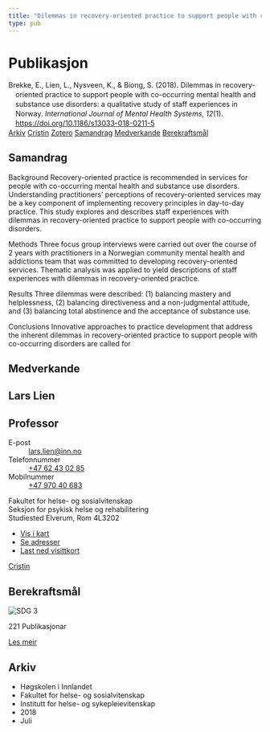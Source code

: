 ```yaml
---
title: "Dilemmas in recovery-oriented practice to support people with co-occurring mental health and substance use disorders: a qualitative study of staff experiences in Norway"
type: pub
---
```

<h1>Publikasjon</h1>
<article id="csl-bib-container-8MQXJP5H" class="csl-bib-container">
  <div class="csl-bib-body" style="line-height: 1.35; padding-left: 1em; text-indent:-1em;">
  <div class="csl-entry">Brekke, E., Lien, L., Nysveen, K., &amp; Biong, S. (2018). Dilemmas in recovery-oriented practice to support people with co-occurring mental health and substance use disorders: a qualitative study of staff experiences in Norway. <i>International Journal of Mental Health Systems</i>, <i>12</i>(1). <a href="https://doi.org/10.1186/s13033-018-0211-5">https://doi.org/10.1186/s13033-018-0211-5</a></div>
</div>
  <div class="csl-bib-buttons">
    <a href="#taxonomy-article-8MQXJP5H" class="csl-bib-button">Arkiv</a>
    <a href="https://app.cristin.no/results/show.jsf?id=1595120" alt="Cristin URL" class="csl-bib-button">Cristin</a>
    <a href="http://zotero.org/groups/5022929/items/8MQXJP5H" alt="Zotero URL" class="csl-bib-button">Zotero</a>
    <a href="#abstract-article-8MQXJP5H" class="csl-bib-button">Samandrag</a>
    <a href="#contributors-article-8MQXJP5H" class="csl-bib-button">Medverkande</a>
    <a href="#sdg-article-8MQXJP5H" class="csl-bib-button">Berekraftsmål</a>
  </div>
  <div id="csl-bib-meta-container-8MQXJP5H"></div>
</article>
<div id="csl-bib-meta-8MQXJP5H" class="csl-bib-meta">
  <article id="abstract-article-8MQXJP5H" class="abstract-article">
    <h1>Samandrag</h1>
    Background 
Recovery-oriented practice is recommended in services for people with co-occurring mental health and substance use disorders. Understanding practitioners’ perceptions of recovery-oriented services may be a key component of implementing recovery principles in day-to-day practice. This study explores and describes staff experiences with dilemmas in recovery-oriented practice to support people with co-occurring disorders. 
 
Methods 
Three focus group interviews were carried out over the course of 2 years with practitioners in a Norwegian community mental health and addictions team that was committed to developing recovery-oriented services. Thematic analysis was applied to yield descriptions of staff experiences with dilemmas in recovery-oriented practice. 
 
Results 
Three dilemmas were described: (1) balancing mastery and helplessness, (2) balancing directiveness and a non-judgmental attitude, and (3) balancing total abstinence and the acceptance of substance use. 
 
Conclusions 
Innovative approaches to practice development that address the inherent dilemmas in recovery-oriented practice to support people with co-occurring disorders are called for
  </article>
  <article id="contributors-article-8MQXJP5H" class="contributors-article">
    <h1>Medverkande</h1>
    <div class="personas">
<div class="vrtx-hinn-person-card">
<div class="photo">
<i class="lar la-user-circle missing-person"></i>
</div>
<div class="info">
<hgroup><h1>Lars Lien</h1>
<h2>Professor</h2>
</hgroup><dl>
<dt>E-post</dt>
<dd>
<a href="mailto:lars.lien@inn.no">lars.lien@inn.no</a>
</dd>
<dt>Telefonnummer</dt>
<dd><a href="tel:+4762430285">
+47 62 43 02 85
</a></dd>
<dt>Mobilnummer</dt>
<dd><a href="tel:+4797040683">
+47 970 40 683
</a></dd>
</dl>
<p>
Fakultet for helse- og sosialvitenskap<br>
Seksjon for psykisk helse og rehabilitering<br>
Studiested Elverum,
Rom 4L3202
</p>
<ul class="vrtx-hinn-links">
<li><a href="https://www.google.com/maps?q=60.88177,11.53669">Vis i kart</a></li>
<li><a href="https://www.inn.no/finn-en-ansatt/lars-lien.html#vrtx-hinn-addresses">Se adresser</a></li>
<li><a href="https://www.inn.no/finn-en-ansatt/lars-lien.html?vrtx=vcf">Last ned visittkort</a></li>
</ul>
</div>
</div>
<a href="https://app.cristin.no/persons/show.jsf?id=14287" alt="Cristin URL" class="personas-cristin">Cristin</a>
</div>
  </article>
  <article id="sdg-article-8MQXJP5H" class="sdg-article">
    <h1>Berekraftsmål</h1>
    <div class="sdg-container"><div id="sdg3" class="sdg">
<img src="{{< params subfolder >}}images/sdg/sdg03_no.png" class="image" alt="SDG 3">
<div class="sdg-overlay">
<p class="sdg-publication-count"><span>221</span> Publikasjonar</p>
<p><a href="https://www.fn.no/om-fn/fns-baerekraftsmaal/god-helse-og-livskvalitet?lang=nno-NO" class="sdg-read-more">Les meir</a></p>
</div>
</div></div>
  </article>
  <article id="taxonomy-article-8MQXJP5H" class="taxonomy-article">
    <h1>Arkiv</h1>
    <ul>
      <li>Høgskolen i Innlandet</li>
      <li>Fakultet for helse- og sosialvitenskap</li>
      <li>Institutt for helse- og sykepleievitenskap</li>
      <li>2018</li>
      <li>Juli</li>
    </ul>
  </article>
</div>
